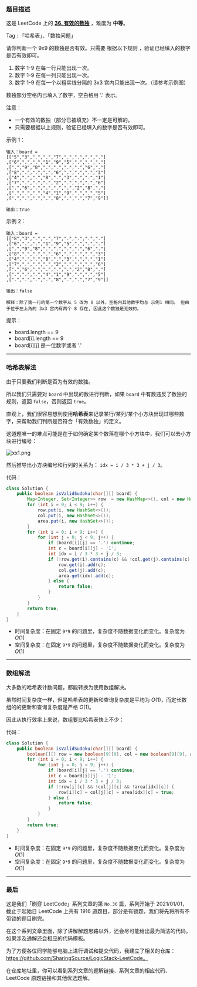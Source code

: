 ### 题目描述

这是 LeetCode 上的 **[36. 有效的数独](https://leetcode-cn.com/problems/valid-sudoku/solution/ha-xi-biao-jie-fa-shu-zu-jie-fa-by-ac_oi-feac/)** ，难度为 **中等**。

Tag : 「哈希表」、「数独问题」



请你判断一个 9x9 的数独是否有效。只需要 根据以下规则 ，验证已经填入的数字是否有效即可。

1. 数字 1-9 在每一行只能出现一次。
2. 数字 1-9 在每一列只能出现一次。
3. 数字 1-9 在每一个以粗实线分隔的 3x3 宫内只能出现一次。（请参考示例图）

数独部分空格内已填入了数字，空白格用 '.' 表示。

注意：
* 一个有效的数独（部分已被填充）不一定是可解的。
* 只需要根据以上规则，验证已经填入的数字是否有效即可。


示例 1：
```
输入：board = 
[["5","3",".",".","7",".",".",".","."]
,["6",".",".","1","9","5",".",".","."]
,[".","9","8",".",".",".",".","6","."]
,["8",".",".",".","6",".",".",".","3"]
,["4",".",".","8",".","3",".",".","1"]
,["7",".",".",".","2",".",".",".","6"]
,[".","6",".",".",".",".","2","8","."]
,[".",".",".","4","1","9",".",".","5"]
,[".",".",".",".","8",".",".","7","9"]]

输出：true
```
示例 2：
```
输入：board = 
[["8","3",".",".","7",".",".",".","."]
,["6",".",".","1","9","5",".",".","."]
,[".","9","8",".",".",".",".","6","."]
,["8",".",".",".","6",".",".",".","3"]
,["4",".",".","8",".","3",".",".","1"]
,["7",".",".",".","2",".",".",".","6"]
,[".","6",".",".",".",".","2","8","."]
,[".",".",".","4","1","9",".",".","5"]
,[".",".",".",".","8",".",".","7","9"]]

输出：false

解释：除了第一行的第一个数字从 5 改为 8 以外，空格内其他数字均与 示例1 相同。 但由于位于左上角的 3x3 宫内有两个 8 存在, 因此这个数独是无效的。
```

提示：
* board.length == 9
* board[i].length == 9
* board[i][j] 是一位数字或者 '.'


---

### 哈希表解法

由于只要我们判断是否为有效的数独。

所以我们只需要对 `board` 中出现的数进行判断，如果 `board` 中有数违反了数独的规则，返回 `false`，否则返回 `true`。

直观上，我们很容易想到使用**哈希表**来记录某行/某列/某个小方块出现过哪些数字，来帮助我们判断是否符合「有效数独」的定义。

这道题唯一的难点可能是在于如何确定某个数落在哪个小方块中，我们可以去小方块进行编号：

![xx1.png](https://pic.leetcode-cn.com/1611905609-HXFmUe-xx1.png)

然后推导出小方块编号和行列的关系为： `idx = i / 3 * 3 + j / 3`。

代码：
```Java []
class Solution {
    public boolean isValidSudoku(char[][] board) {
        Map<Integer, Set<Integer>> row  = new HashMap<>(), col = new HashMap<>(), area = new HashMap<>();
        for (int i = 0; i < 9; i++) {
            row.put(i, new HashSet<>());
            col.put(i, new HashSet<>());
            area.put(i, new HashSet<>());
        }
        for (int i = 0; i < 9; i++) {
            for (int j = 0; j < 9; j++) {
                if (board[i][j] == '.') continue;
                int c = board[i][j] - '1';
                int idx = i / 3 * 3 + j / 3;
                if (!row.get(i).contains(c) && !col.get(j).contains(c) && !area.get(idx).contains(c)) {
                    row.get(i).add(c);
                    col.get(j).add(c);
                    area.get(idx).add(c);
                } else {
                    return false;
                }
            }
        }
        return true;
    }
}
```

* 时间复杂度：在固定 `9*9` 的问题里，复杂度不随数据变化而变化。复杂度为 $O(1)$
* 空间复杂度：在固定 `9*9` 的问题里，复杂度不随数据变化而变化。复杂度为 $O(1)$

---

### 数组解法

大多数的哈希表计数问题，都能转换为使用数组解决。

虽然时间复杂度一样，但是哈希表的更新和查询复杂度是平均为 $O(1)$，而定长数组的的更新和查询复杂度是严格 $O(1)$。

因此从执行效率上来说，数组要比哈希表快上不少：

代码：
```Java []
class Solution {
    public boolean isValidSudoku(char[][] board) {
        boolean[][] row = new boolean[9][9], col = new boolean[9][9], area = new boolean[9][9];        
        for (int i = 0; i < 9; i++) {
            for (int j = 0; j < 9; j++) {
                if (board[i][j] == '.') continue;
                int c = board[i][j] - '1';
                int idx = i / 3 * 3 + j / 3;
                if (!row[i][c] && !col[j][c] && !area[idx][c]) {
                    row[i][c] = col[j][c] = area[idx][c] = true;
                } else {
                    return false;
                }
            }
        }
        return true;
    }
}
```
* 时间复杂度：在固定 `9*9` 的问题里，复杂度不随数据变化而变化。复杂度为 $O(1)$
* 空间复杂度：在固定 `9*9` 的问题里，复杂度不随数据变化而变化。复杂度为 $O(1)$

---

### 最后

这是我们「刷穿 LeetCode」系列文章的第 `No.36` 篇，系列开始于 2021/01/01，截止于起始日 LeetCode 上共有 1916 道题目，部分是有锁题，我们将先将所有不带锁的题目刷完。

在这个系列文章里面，除了讲解解题思路以外，还会尽可能给出最为简洁的代码。如果涉及通解还会相应的代码模板。

为了方便各位同学能够电脑上进行调试和提交代码，我建立了相关的仓库：https://github.com/SharingSource/LogicStack-LeetCode。

在仓库地址里，你可以看到系列文章的题解链接、系列文章的相应代码、LeetCode 原题链接和其他优选题解。

